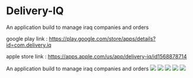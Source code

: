 # Delivery-IQ
 An application build to manage iraq companies and orders

google play link : https://play.google.com/store/apps/details?id=com.delivery.iq

apple store link : https://apps.apple.com/us/app/delivery-iq/id1568878714

 An application build to manage iraq companies and orders
	<img src="https://play-lh.googleusercontent.com/CAr7JX49vHewphlz76tQTuUk0759RK5OIFCe6nzx5dXyD6qKd83lWqAoTGUAiT9hjNM=w2560-h1440-rw">
	<img src="https://play-lh.googleusercontent.com/fmT_Se3BE-yVqfKUQ6MUnqg-PUc1FJ3fRMUsNTRd1npzvK2jQGhCE7DxthY04nD03Q=w2560-h1440-rw">
  <img src="https://play-lh.googleusercontent.com/2tShtJC06UTnbi-i7GKmNJu98FERqjNqU-vgTyNZGpAUQmrn4eu1x6F0KzUmX91IbEU=w2560-h1440-rw">
	<img src="https://play-lh.googleusercontent.com/IUt5hv7QPeXQLrVpynnX1k176ESc_u-JIGFQDtc6w3IpibEGzCprP5n7nBrrXZikCg=w2560-h1440-rw">
	<img src="https://play-lh.googleusercontent.com/VIiPQnIC9GggTUpnI7lFF5SYOz5aOqyJA33RAxesbRKDex5qSu7AvyCMiLCSAvo_v7I=w2560-h1440-rw">


